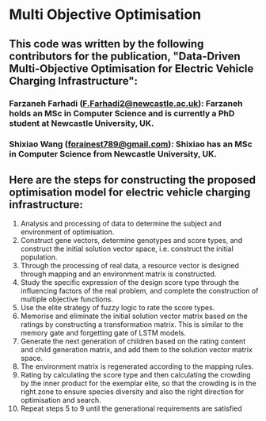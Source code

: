 # Multi Objective Optimisation

## This code was written by the following contributors for the publication, "Data-Driven Multi-Objective Optimisation for Electric Vehicle Charging Infrastructure":

### Farzaneh Farhadi (F.Farhadi2@newcastle.ac.uk): Farzaneh holds an MSc in Computer Science and is currently a PhD student at Newcastle University, UK.

### Shixiao Wang (forainest789@gmail.com): Shixiao has an MSc in Computer Science from Newcastle University, UK.



## Here are the steps for constructing the proposed optimisation model for electric vehicle charging infrastructure:
1. Analysis and processing of data to determine the subject and environment of optimisation.
2. Construct gene vectors, determine genotypes and score types, and construct the initial solution vector space,
i.e. construct the initial population.
3. Through the processing of real data, a resource vector is designed through mapping and an environment
matrix is constructed.
4. Study the specific expression of the design score type through the influencing factors of the real problem, and
complete the construction of multiple objective functions.
5. Use the elite strategy of fuzzy logic to rate the score types.
6. Memorise and eliminate the initial solution vector matrix based on the ratings by constructing a transformation
matrix. This is similar to the memory gate and forgetting gate of LSTM models.
7. Generate the next generation of children based on the rating content and child generation matrix, and add
them to the solution vector matrix space.
8. The environment matrix is regenerated according to the mapping rules.
9. Rating by calculating the score type and then calculating the crowding by the inner product for the exemplar
elite, so that the crowding is in the right zone to ensure species diversity and also the right direction for
optimisation and search.
10. Repeat steps 5 to 9 until the generational requirements are satisfied
